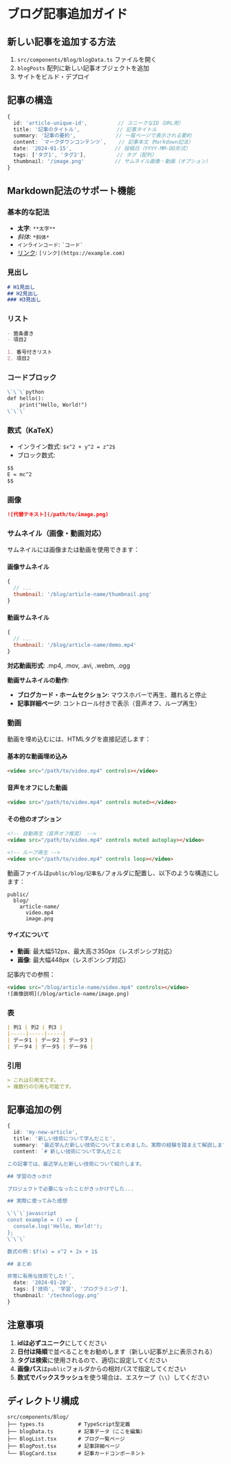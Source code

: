 # ブログ記事追加ガイド

## 新しい記事を追加する方法

1. `src/components/Blog/blogData.ts` ファイルを開く
2. `blogPosts` 配列に新しい記事オブジェクトを追加
3. サイトをビルド・デプロイ

## 記事の構造

```typescript
{
  id: 'article-unique-id',          // ユニークなID（URL用）
  title: '記事のタイトル',            // 記事タイトル
  summary: '記事の要約',             // 一覧ページで表示される要約
  content: `マークダウンコンテンツ`,    // 記事本文（Markdown記法）
  date: '2024-01-15',              // 投稿日（YYYY-MM-DD形式）
  tags: ['タグ1', 'タグ2'],          // タグ（配列）
  thumbnail: '/image.png'          // サムネイル画像・動画（オプション）
}
```

## Markdown記法のサポート機能

### 基本的な記法
- **太字**: `**太字**`
- *斜体*: `*斜体*`
- `インラインコード`: `` `コード` ``
- [リンク](https://example.com): `[リンク](https://example.com)`

### 見出し
```markdown
# H1見出し
## H2見出し
### H3見出し
```

### リスト
```markdown
- 箇条書き
- 項目2

1. 番号付きリスト
2. 項目2
```

### コードブロック
```markdown
\`\`\`python
def hello():
    print("Hello, World!")
\`\`\`
```

### 数式（KaTeX）
- インライン数式: `$x^2 + y^2 = z^2$`
- ブロック数式:
```markdown
$$
E = mc^2
$$
```

### 画像
```markdown
![代替テキスト](/path/to/image.png)
```

### サムネイル（画像・動画対応）

サムネイルには画像または動画を使用できます：

#### 画像サムネイル
```javascript
{
  // ...
  thumbnail: '/blog/article-name/thumbnail.png'
}
```

#### 動画サムネイル
```javascript
{
  // ...
  thumbnail: '/blog/article-name/demo.mp4'
}
```

**対応動画形式**: .mp4, .mov, .avi, .webm, .ogg

**動画サムネイルの動作**:
- **ブログカード・ホームセクション**: マウスホバーで再生、離れると停止
- **記事詳細ページ**: コントロール付きで表示（音声オフ、ループ再生）

### 動画
動画を埋め込むには、HTMLタグを直接記述します：

#### 基本的な動画埋め込み
```html
<video src="/path/to/video.mp4" controls></video>
```

#### 音声をオフにした動画
```html
<video src="/path/to/video.mp4" controls muted></video>
```

#### その他のオプション
```html
<!-- 自動再生（音声オフ推奨） -->
<video src="/path/to/video.mp4" controls muted autoplay></video>

<!-- ループ再生 -->
<video src="/path/to/video.mp4" controls loop></video>
```

動画ファイルは`public/blog/記事名/`フォルダに配置し、以下のような構造にします：
```
public/
  blog/
    article-name/
      video.mp4
      image.png
```

#### サイズについて
- **動画**: 最大幅512px、最大高さ350px（レスポンシブ対応）
- **画像**: 最大幅448px（レスポンシブ対応）

記事内での参照：
```html
<video src="/blog/article-name/video.mp4" controls></video>
![画像説明](/blog/article-name/image.png)
```

### 表
```markdown
| 列1 | 列2 | 列3 |
|-----|-----|-----|
| データ1 | データ2 | データ3 |
| データ4 | データ5 | データ6 |
```

### 引用
```markdown
> これは引用文です。
> 複数行の引用も可能です。
```

## 記事追加の例

```typescript
{
  id: 'my-new-article',
  title: '新しい技術について学んだこと',
  summary: '最近学んだ新しい技術についてまとめました。実際の経験を踏まえて解説します。',
  content: `# 新しい技術について学んだこと

この記事では、最近学んだ新しい技術について紹介します。

## 学習のきっかけ

プロジェクトで必要になったことがきっかけでした...

## 実際に使ってみた感想

\`\`\`javascript
const example = () => {
  console.log('Hello, World!');
};
\`\`\`

数式の例：$f(x) = x^2 + 2x + 1$

## まとめ

非常に有用な技術でした！`,
  date: '2024-01-20',
  tags: ['技術', '学習', 'プログラミング'],
  thumbnail: '/technology.png'
}
```

## 注意事項

1. **idは必ずユニーク**にしてください
2. **日付は降順**で並べることをお勧めします（新しい記事が上に表示される）
3. **タグは検索**に使用されるので、適切に設定してください
4. **画像パス**は`public`フォルダからの相対パスで指定してください
5. **数式でバックスラッシュ**を使う場合は、エスケープ（`\\`）してください

## ディレクトリ構成

```
src/components/Blog/
├── types.ts           # TypeScript型定義
├── blogData.ts        # 記事データ（ここを編集）
├── BlogList.tsx       # ブログ一覧ページ
├── BlogPost.tsx       # 記事詳細ページ
└── BlogCard.tsx       # 記事カードコンポーネント
```
